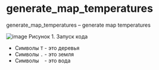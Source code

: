 # generate_map_temperatures
generate_map_temperatures – generate map temperatures

![image](https://github.com/tailogs/generate_map_temperatures/assets/69743960/0cfc8f54-8d22-4748-b207-28852654f742)
Рисунок 1. Запуск кода

- Символы `T` - это деревья
- Символы `.` - это земля
- Символы ` ` - это вода
